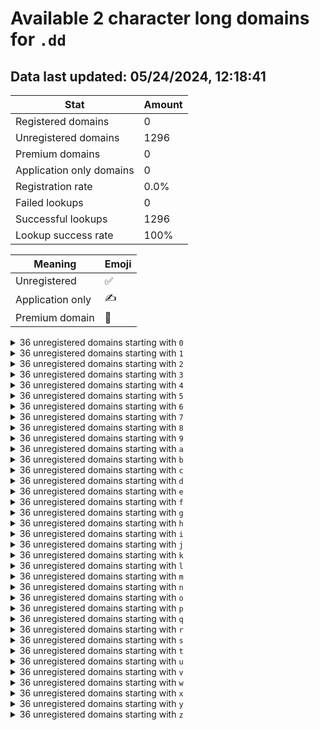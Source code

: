 # Available 2 character long domains for `.dd`

## Data last updated: 05/24/2024, 12:18:41

|Stat|Amount|
|--|--|
|Registered domains|0|
|Unregistered domains|1296|
|Premium domains|0|
|Application only domains|0|
|Registration rate|0.0%|
|Failed lookups|0|
|Successful lookups|1296|
|Lookup success rate|100%|


|Meaning|Emoji|
|--|--|
|Unregistered|:white_check_mark:|
|Application only|:writing_hand:|
|Premium domain|:gem:|

<details>
<summary>36 unregistered domains starting with <bold><code>0</code></bold></summary>

|Type|Domain|
|--|--|
|:white_check_mark:|`00.dd`|
|:white_check_mark:|`01.dd`|
|:white_check_mark:|`02.dd`|
|:white_check_mark:|`03.dd`|
|:white_check_mark:|`04.dd`|
|:white_check_mark:|`05.dd`|
|:white_check_mark:|`06.dd`|
|:white_check_mark:|`07.dd`|
|:white_check_mark:|`08.dd`|
|:white_check_mark:|`09.dd`|
|:white_check_mark:|`0a.dd`|
|:white_check_mark:|`0b.dd`|
|:white_check_mark:|`0c.dd`|
|:white_check_mark:|`0d.dd`|
|:white_check_mark:|`0e.dd`|
|:white_check_mark:|`0f.dd`|
|:white_check_mark:|`0g.dd`|
|:white_check_mark:|`0h.dd`|
|:white_check_mark:|`0i.dd`|
|:white_check_mark:|`0j.dd`|
|:white_check_mark:|`0k.dd`|
|:white_check_mark:|`0l.dd`|
|:white_check_mark:|`0m.dd`|
|:white_check_mark:|`0n.dd`|
|:white_check_mark:|`0o.dd`|
|:white_check_mark:|`0p.dd`|
|:white_check_mark:|`0q.dd`|
|:white_check_mark:|`0r.dd`|
|:white_check_mark:|`0s.dd`|
|:white_check_mark:|`0t.dd`|
|:white_check_mark:|`0u.dd`|
|:white_check_mark:|`0v.dd`|
|:white_check_mark:|`0w.dd`|
|:white_check_mark:|`0x.dd`|
|:white_check_mark:|`0y.dd`|
|:white_check_mark:|`0z.dd`|
</details>
<details>
<summary>36 unregistered domains starting with <bold><code>1</code></bold></summary>

|Type|Domain|
|--|--|
|:white_check_mark:|`10.dd`|
|:white_check_mark:|`11.dd`|
|:white_check_mark:|`12.dd`|
|:white_check_mark:|`13.dd`|
|:white_check_mark:|`14.dd`|
|:white_check_mark:|`15.dd`|
|:white_check_mark:|`16.dd`|
|:white_check_mark:|`17.dd`|
|:white_check_mark:|`18.dd`|
|:white_check_mark:|`19.dd`|
|:white_check_mark:|`1a.dd`|
|:white_check_mark:|`1b.dd`|
|:white_check_mark:|`1c.dd`|
|:white_check_mark:|`1d.dd`|
|:white_check_mark:|`1e.dd`|
|:white_check_mark:|`1f.dd`|
|:white_check_mark:|`1g.dd`|
|:white_check_mark:|`1h.dd`|
|:white_check_mark:|`1i.dd`|
|:white_check_mark:|`1j.dd`|
|:white_check_mark:|`1k.dd`|
|:white_check_mark:|`1l.dd`|
|:white_check_mark:|`1m.dd`|
|:white_check_mark:|`1n.dd`|
|:white_check_mark:|`1o.dd`|
|:white_check_mark:|`1p.dd`|
|:white_check_mark:|`1q.dd`|
|:white_check_mark:|`1r.dd`|
|:white_check_mark:|`1s.dd`|
|:white_check_mark:|`1t.dd`|
|:white_check_mark:|`1u.dd`|
|:white_check_mark:|`1v.dd`|
|:white_check_mark:|`1w.dd`|
|:white_check_mark:|`1x.dd`|
|:white_check_mark:|`1y.dd`|
|:white_check_mark:|`1z.dd`|
</details>
<details>
<summary>36 unregistered domains starting with <bold><code>2</code></bold></summary>

|Type|Domain|
|--|--|
|:white_check_mark:|`20.dd`|
|:white_check_mark:|`21.dd`|
|:white_check_mark:|`22.dd`|
|:white_check_mark:|`23.dd`|
|:white_check_mark:|`24.dd`|
|:white_check_mark:|`25.dd`|
|:white_check_mark:|`26.dd`|
|:white_check_mark:|`27.dd`|
|:white_check_mark:|`28.dd`|
|:white_check_mark:|`29.dd`|
|:white_check_mark:|`2a.dd`|
|:white_check_mark:|`2b.dd`|
|:white_check_mark:|`2c.dd`|
|:white_check_mark:|`2d.dd`|
|:white_check_mark:|`2e.dd`|
|:white_check_mark:|`2f.dd`|
|:white_check_mark:|`2g.dd`|
|:white_check_mark:|`2h.dd`|
|:white_check_mark:|`2i.dd`|
|:white_check_mark:|`2j.dd`|
|:white_check_mark:|`2k.dd`|
|:white_check_mark:|`2l.dd`|
|:white_check_mark:|`2m.dd`|
|:white_check_mark:|`2n.dd`|
|:white_check_mark:|`2o.dd`|
|:white_check_mark:|`2p.dd`|
|:white_check_mark:|`2q.dd`|
|:white_check_mark:|`2r.dd`|
|:white_check_mark:|`2s.dd`|
|:white_check_mark:|`2t.dd`|
|:white_check_mark:|`2u.dd`|
|:white_check_mark:|`2v.dd`|
|:white_check_mark:|`2w.dd`|
|:white_check_mark:|`2x.dd`|
|:white_check_mark:|`2y.dd`|
|:white_check_mark:|`2z.dd`|
</details>
<details>
<summary>36 unregistered domains starting with <bold><code>3</code></bold></summary>

|Type|Domain|
|--|--|
|:white_check_mark:|`30.dd`|
|:white_check_mark:|`31.dd`|
|:white_check_mark:|`32.dd`|
|:white_check_mark:|`33.dd`|
|:white_check_mark:|`34.dd`|
|:white_check_mark:|`35.dd`|
|:white_check_mark:|`36.dd`|
|:white_check_mark:|`37.dd`|
|:white_check_mark:|`38.dd`|
|:white_check_mark:|`39.dd`|
|:white_check_mark:|`3a.dd`|
|:white_check_mark:|`3b.dd`|
|:white_check_mark:|`3c.dd`|
|:white_check_mark:|`3d.dd`|
|:white_check_mark:|`3e.dd`|
|:white_check_mark:|`3f.dd`|
|:white_check_mark:|`3g.dd`|
|:white_check_mark:|`3h.dd`|
|:white_check_mark:|`3i.dd`|
|:white_check_mark:|`3j.dd`|
|:white_check_mark:|`3k.dd`|
|:white_check_mark:|`3l.dd`|
|:white_check_mark:|`3m.dd`|
|:white_check_mark:|`3n.dd`|
|:white_check_mark:|`3o.dd`|
|:white_check_mark:|`3p.dd`|
|:white_check_mark:|`3q.dd`|
|:white_check_mark:|`3r.dd`|
|:white_check_mark:|`3s.dd`|
|:white_check_mark:|`3t.dd`|
|:white_check_mark:|`3u.dd`|
|:white_check_mark:|`3v.dd`|
|:white_check_mark:|`3w.dd`|
|:white_check_mark:|`3x.dd`|
|:white_check_mark:|`3y.dd`|
|:white_check_mark:|`3z.dd`|
</details>
<details>
<summary>36 unregistered domains starting with <bold><code>4</code></bold></summary>

|Type|Domain|
|--|--|
|:white_check_mark:|`40.dd`|
|:white_check_mark:|`41.dd`|
|:white_check_mark:|`42.dd`|
|:white_check_mark:|`43.dd`|
|:white_check_mark:|`44.dd`|
|:white_check_mark:|`45.dd`|
|:white_check_mark:|`46.dd`|
|:white_check_mark:|`47.dd`|
|:white_check_mark:|`48.dd`|
|:white_check_mark:|`49.dd`|
|:white_check_mark:|`4a.dd`|
|:white_check_mark:|`4b.dd`|
|:white_check_mark:|`4c.dd`|
|:white_check_mark:|`4d.dd`|
|:white_check_mark:|`4e.dd`|
|:white_check_mark:|`4f.dd`|
|:white_check_mark:|`4g.dd`|
|:white_check_mark:|`4h.dd`|
|:white_check_mark:|`4i.dd`|
|:white_check_mark:|`4j.dd`|
|:white_check_mark:|`4k.dd`|
|:white_check_mark:|`4l.dd`|
|:white_check_mark:|`4m.dd`|
|:white_check_mark:|`4n.dd`|
|:white_check_mark:|`4o.dd`|
|:white_check_mark:|`4p.dd`|
|:white_check_mark:|`4q.dd`|
|:white_check_mark:|`4r.dd`|
|:white_check_mark:|`4s.dd`|
|:white_check_mark:|`4t.dd`|
|:white_check_mark:|`4u.dd`|
|:white_check_mark:|`4v.dd`|
|:white_check_mark:|`4w.dd`|
|:white_check_mark:|`4x.dd`|
|:white_check_mark:|`4y.dd`|
|:white_check_mark:|`4z.dd`|
</details>
<details>
<summary>36 unregistered domains starting with <bold><code>5</code></bold></summary>

|Type|Domain|
|--|--|
|:white_check_mark:|`50.dd`|
|:white_check_mark:|`51.dd`|
|:white_check_mark:|`52.dd`|
|:white_check_mark:|`53.dd`|
|:white_check_mark:|`54.dd`|
|:white_check_mark:|`55.dd`|
|:white_check_mark:|`56.dd`|
|:white_check_mark:|`57.dd`|
|:white_check_mark:|`58.dd`|
|:white_check_mark:|`59.dd`|
|:white_check_mark:|`5a.dd`|
|:white_check_mark:|`5b.dd`|
|:white_check_mark:|`5c.dd`|
|:white_check_mark:|`5d.dd`|
|:white_check_mark:|`5e.dd`|
|:white_check_mark:|`5f.dd`|
|:white_check_mark:|`5g.dd`|
|:white_check_mark:|`5h.dd`|
|:white_check_mark:|`5i.dd`|
|:white_check_mark:|`5j.dd`|
|:white_check_mark:|`5k.dd`|
|:white_check_mark:|`5l.dd`|
|:white_check_mark:|`5m.dd`|
|:white_check_mark:|`5n.dd`|
|:white_check_mark:|`5o.dd`|
|:white_check_mark:|`5p.dd`|
|:white_check_mark:|`5q.dd`|
|:white_check_mark:|`5r.dd`|
|:white_check_mark:|`5s.dd`|
|:white_check_mark:|`5t.dd`|
|:white_check_mark:|`5u.dd`|
|:white_check_mark:|`5v.dd`|
|:white_check_mark:|`5w.dd`|
|:white_check_mark:|`5x.dd`|
|:white_check_mark:|`5y.dd`|
|:white_check_mark:|`5z.dd`|
</details>
<details>
<summary>36 unregistered domains starting with <bold><code>6</code></bold></summary>

|Type|Domain|
|--|--|
|:white_check_mark:|`60.dd`|
|:white_check_mark:|`61.dd`|
|:white_check_mark:|`62.dd`|
|:white_check_mark:|`63.dd`|
|:white_check_mark:|`64.dd`|
|:white_check_mark:|`65.dd`|
|:white_check_mark:|`66.dd`|
|:white_check_mark:|`67.dd`|
|:white_check_mark:|`68.dd`|
|:white_check_mark:|`69.dd`|
|:white_check_mark:|`6a.dd`|
|:white_check_mark:|`6b.dd`|
|:white_check_mark:|`6c.dd`|
|:white_check_mark:|`6d.dd`|
|:white_check_mark:|`6e.dd`|
|:white_check_mark:|`6f.dd`|
|:white_check_mark:|`6g.dd`|
|:white_check_mark:|`6h.dd`|
|:white_check_mark:|`6i.dd`|
|:white_check_mark:|`6j.dd`|
|:white_check_mark:|`6k.dd`|
|:white_check_mark:|`6l.dd`|
|:white_check_mark:|`6m.dd`|
|:white_check_mark:|`6n.dd`|
|:white_check_mark:|`6o.dd`|
|:white_check_mark:|`6p.dd`|
|:white_check_mark:|`6q.dd`|
|:white_check_mark:|`6r.dd`|
|:white_check_mark:|`6s.dd`|
|:white_check_mark:|`6t.dd`|
|:white_check_mark:|`6u.dd`|
|:white_check_mark:|`6v.dd`|
|:white_check_mark:|`6w.dd`|
|:white_check_mark:|`6x.dd`|
|:white_check_mark:|`6y.dd`|
|:white_check_mark:|`6z.dd`|
</details>
<details>
<summary>36 unregistered domains starting with <bold><code>7</code></bold></summary>

|Type|Domain|
|--|--|
|:white_check_mark:|`70.dd`|
|:white_check_mark:|`71.dd`|
|:white_check_mark:|`72.dd`|
|:white_check_mark:|`73.dd`|
|:white_check_mark:|`74.dd`|
|:white_check_mark:|`75.dd`|
|:white_check_mark:|`76.dd`|
|:white_check_mark:|`77.dd`|
|:white_check_mark:|`78.dd`|
|:white_check_mark:|`79.dd`|
|:white_check_mark:|`7a.dd`|
|:white_check_mark:|`7b.dd`|
|:white_check_mark:|`7c.dd`|
|:white_check_mark:|`7d.dd`|
|:white_check_mark:|`7e.dd`|
|:white_check_mark:|`7f.dd`|
|:white_check_mark:|`7g.dd`|
|:white_check_mark:|`7h.dd`|
|:white_check_mark:|`7i.dd`|
|:white_check_mark:|`7j.dd`|
|:white_check_mark:|`7k.dd`|
|:white_check_mark:|`7l.dd`|
|:white_check_mark:|`7m.dd`|
|:white_check_mark:|`7n.dd`|
|:white_check_mark:|`7o.dd`|
|:white_check_mark:|`7p.dd`|
|:white_check_mark:|`7q.dd`|
|:white_check_mark:|`7r.dd`|
|:white_check_mark:|`7s.dd`|
|:white_check_mark:|`7t.dd`|
|:white_check_mark:|`7u.dd`|
|:white_check_mark:|`7v.dd`|
|:white_check_mark:|`7w.dd`|
|:white_check_mark:|`7x.dd`|
|:white_check_mark:|`7y.dd`|
|:white_check_mark:|`7z.dd`|
</details>
<details>
<summary>36 unregistered domains starting with <bold><code>8</code></bold></summary>

|Type|Domain|
|--|--|
|:white_check_mark:|`80.dd`|
|:white_check_mark:|`81.dd`|
|:white_check_mark:|`82.dd`|
|:white_check_mark:|`83.dd`|
|:white_check_mark:|`84.dd`|
|:white_check_mark:|`85.dd`|
|:white_check_mark:|`86.dd`|
|:white_check_mark:|`87.dd`|
|:white_check_mark:|`88.dd`|
|:white_check_mark:|`89.dd`|
|:white_check_mark:|`8a.dd`|
|:white_check_mark:|`8b.dd`|
|:white_check_mark:|`8c.dd`|
|:white_check_mark:|`8d.dd`|
|:white_check_mark:|`8e.dd`|
|:white_check_mark:|`8f.dd`|
|:white_check_mark:|`8g.dd`|
|:white_check_mark:|`8h.dd`|
|:white_check_mark:|`8i.dd`|
|:white_check_mark:|`8j.dd`|
|:white_check_mark:|`8k.dd`|
|:white_check_mark:|`8l.dd`|
|:white_check_mark:|`8m.dd`|
|:white_check_mark:|`8n.dd`|
|:white_check_mark:|`8o.dd`|
|:white_check_mark:|`8p.dd`|
|:white_check_mark:|`8q.dd`|
|:white_check_mark:|`8r.dd`|
|:white_check_mark:|`8s.dd`|
|:white_check_mark:|`8t.dd`|
|:white_check_mark:|`8u.dd`|
|:white_check_mark:|`8v.dd`|
|:white_check_mark:|`8w.dd`|
|:white_check_mark:|`8x.dd`|
|:white_check_mark:|`8y.dd`|
|:white_check_mark:|`8z.dd`|
</details>
<details>
<summary>36 unregistered domains starting with <bold><code>9</code></bold></summary>

|Type|Domain|
|--|--|
|:white_check_mark:|`90.dd`|
|:white_check_mark:|`91.dd`|
|:white_check_mark:|`92.dd`|
|:white_check_mark:|`93.dd`|
|:white_check_mark:|`94.dd`|
|:white_check_mark:|`95.dd`|
|:white_check_mark:|`96.dd`|
|:white_check_mark:|`97.dd`|
|:white_check_mark:|`98.dd`|
|:white_check_mark:|`99.dd`|
|:white_check_mark:|`9a.dd`|
|:white_check_mark:|`9b.dd`|
|:white_check_mark:|`9c.dd`|
|:white_check_mark:|`9d.dd`|
|:white_check_mark:|`9e.dd`|
|:white_check_mark:|`9f.dd`|
|:white_check_mark:|`9g.dd`|
|:white_check_mark:|`9h.dd`|
|:white_check_mark:|`9i.dd`|
|:white_check_mark:|`9j.dd`|
|:white_check_mark:|`9k.dd`|
|:white_check_mark:|`9l.dd`|
|:white_check_mark:|`9m.dd`|
|:white_check_mark:|`9n.dd`|
|:white_check_mark:|`9o.dd`|
|:white_check_mark:|`9p.dd`|
|:white_check_mark:|`9q.dd`|
|:white_check_mark:|`9r.dd`|
|:white_check_mark:|`9s.dd`|
|:white_check_mark:|`9t.dd`|
|:white_check_mark:|`9u.dd`|
|:white_check_mark:|`9v.dd`|
|:white_check_mark:|`9w.dd`|
|:white_check_mark:|`9x.dd`|
|:white_check_mark:|`9y.dd`|
|:white_check_mark:|`9z.dd`|
</details>
<details>
<summary>36 unregistered domains starting with <bold><code>a</code></bold></summary>

|Type|Domain|
|--|--|
|:white_check_mark:|`a0.dd`|
|:white_check_mark:|`a1.dd`|
|:white_check_mark:|`a2.dd`|
|:white_check_mark:|`a3.dd`|
|:white_check_mark:|`a4.dd`|
|:white_check_mark:|`a5.dd`|
|:white_check_mark:|`a6.dd`|
|:white_check_mark:|`a7.dd`|
|:white_check_mark:|`a8.dd`|
|:white_check_mark:|`a9.dd`|
|:white_check_mark:|`aa.dd`|
|:white_check_mark:|`ab.dd`|
|:white_check_mark:|`ac.dd`|
|:white_check_mark:|`ad.dd`|
|:white_check_mark:|`ae.dd`|
|:white_check_mark:|`af.dd`|
|:white_check_mark:|`ag.dd`|
|:white_check_mark:|`ah.dd`|
|:white_check_mark:|`ai.dd`|
|:white_check_mark:|`aj.dd`|
|:white_check_mark:|`ak.dd`|
|:white_check_mark:|`al.dd`|
|:white_check_mark:|`am.dd`|
|:white_check_mark:|`an.dd`|
|:white_check_mark:|`ao.dd`|
|:white_check_mark:|`ap.dd`|
|:white_check_mark:|`aq.dd`|
|:white_check_mark:|`ar.dd`|
|:white_check_mark:|`as.dd`|
|:white_check_mark:|`at.dd`|
|:white_check_mark:|`au.dd`|
|:white_check_mark:|`av.dd`|
|:white_check_mark:|`aw.dd`|
|:white_check_mark:|`ax.dd`|
|:white_check_mark:|`ay.dd`|
|:white_check_mark:|`az.dd`|
</details>
<details>
<summary>36 unregistered domains starting with <bold><code>b</code></bold></summary>

|Type|Domain|
|--|--|
|:white_check_mark:|`b0.dd`|
|:white_check_mark:|`b1.dd`|
|:white_check_mark:|`b2.dd`|
|:white_check_mark:|`b3.dd`|
|:white_check_mark:|`b4.dd`|
|:white_check_mark:|`b5.dd`|
|:white_check_mark:|`b6.dd`|
|:white_check_mark:|`b7.dd`|
|:white_check_mark:|`b8.dd`|
|:white_check_mark:|`b9.dd`|
|:white_check_mark:|`ba.dd`|
|:white_check_mark:|`bb.dd`|
|:white_check_mark:|`bc.dd`|
|:white_check_mark:|`bd.dd`|
|:white_check_mark:|`be.dd`|
|:white_check_mark:|`bf.dd`|
|:white_check_mark:|`bg.dd`|
|:white_check_mark:|`bh.dd`|
|:white_check_mark:|`bi.dd`|
|:white_check_mark:|`bj.dd`|
|:white_check_mark:|`bk.dd`|
|:white_check_mark:|`bl.dd`|
|:white_check_mark:|`bm.dd`|
|:white_check_mark:|`bn.dd`|
|:white_check_mark:|`bo.dd`|
|:white_check_mark:|`bp.dd`|
|:white_check_mark:|`bq.dd`|
|:white_check_mark:|`br.dd`|
|:white_check_mark:|`bs.dd`|
|:white_check_mark:|`bt.dd`|
|:white_check_mark:|`bu.dd`|
|:white_check_mark:|`bv.dd`|
|:white_check_mark:|`bw.dd`|
|:white_check_mark:|`bx.dd`|
|:white_check_mark:|`by.dd`|
|:white_check_mark:|`bz.dd`|
</details>
<details>
<summary>36 unregistered domains starting with <bold><code>c</code></bold></summary>

|Type|Domain|
|--|--|
|:white_check_mark:|`c0.dd`|
|:white_check_mark:|`c1.dd`|
|:white_check_mark:|`c2.dd`|
|:white_check_mark:|`c3.dd`|
|:white_check_mark:|`c4.dd`|
|:white_check_mark:|`c5.dd`|
|:white_check_mark:|`c6.dd`|
|:white_check_mark:|`c7.dd`|
|:white_check_mark:|`c8.dd`|
|:white_check_mark:|`c9.dd`|
|:white_check_mark:|`ca.dd`|
|:white_check_mark:|`cb.dd`|
|:white_check_mark:|`cc.dd`|
|:white_check_mark:|`cd.dd`|
|:white_check_mark:|`ce.dd`|
|:white_check_mark:|`cf.dd`|
|:white_check_mark:|`cg.dd`|
|:white_check_mark:|`ch.dd`|
|:white_check_mark:|`ci.dd`|
|:white_check_mark:|`cj.dd`|
|:white_check_mark:|`ck.dd`|
|:white_check_mark:|`cl.dd`|
|:white_check_mark:|`cm.dd`|
|:white_check_mark:|`cn.dd`|
|:white_check_mark:|`co.dd`|
|:white_check_mark:|`cp.dd`|
|:white_check_mark:|`cq.dd`|
|:white_check_mark:|`cr.dd`|
|:white_check_mark:|`cs.dd`|
|:white_check_mark:|`ct.dd`|
|:white_check_mark:|`cu.dd`|
|:white_check_mark:|`cv.dd`|
|:white_check_mark:|`cw.dd`|
|:white_check_mark:|`cx.dd`|
|:white_check_mark:|`cy.dd`|
|:white_check_mark:|`cz.dd`|
</details>
<details>
<summary>36 unregistered domains starting with <bold><code>d</code></bold></summary>

|Type|Domain|
|--|--|
|:white_check_mark:|`d0.dd`|
|:white_check_mark:|`d1.dd`|
|:white_check_mark:|`d2.dd`|
|:white_check_mark:|`d3.dd`|
|:white_check_mark:|`d4.dd`|
|:white_check_mark:|`d5.dd`|
|:white_check_mark:|`d6.dd`|
|:white_check_mark:|`d7.dd`|
|:white_check_mark:|`d8.dd`|
|:white_check_mark:|`d9.dd`|
|:white_check_mark:|`da.dd`|
|:white_check_mark:|`db.dd`|
|:white_check_mark:|`dc.dd`|
|:white_check_mark:|`dd.dd`|
|:white_check_mark:|`de.dd`|
|:white_check_mark:|`df.dd`|
|:white_check_mark:|`dg.dd`|
|:white_check_mark:|`dh.dd`|
|:white_check_mark:|`di.dd`|
|:white_check_mark:|`dj.dd`|
|:white_check_mark:|`dk.dd`|
|:white_check_mark:|`dl.dd`|
|:white_check_mark:|`dm.dd`|
|:white_check_mark:|`dn.dd`|
|:white_check_mark:|`do.dd`|
|:white_check_mark:|`dp.dd`|
|:white_check_mark:|`dq.dd`|
|:white_check_mark:|`dr.dd`|
|:white_check_mark:|`ds.dd`|
|:white_check_mark:|`dt.dd`|
|:white_check_mark:|`du.dd`|
|:white_check_mark:|`dv.dd`|
|:white_check_mark:|`dw.dd`|
|:white_check_mark:|`dx.dd`|
|:white_check_mark:|`dy.dd`|
|:white_check_mark:|`dz.dd`|
</details>
<details>
<summary>36 unregistered domains starting with <bold><code>e</code></bold></summary>

|Type|Domain|
|--|--|
|:white_check_mark:|`e0.dd`|
|:white_check_mark:|`e1.dd`|
|:white_check_mark:|`e2.dd`|
|:white_check_mark:|`e3.dd`|
|:white_check_mark:|`e4.dd`|
|:white_check_mark:|`e5.dd`|
|:white_check_mark:|`e6.dd`|
|:white_check_mark:|`e7.dd`|
|:white_check_mark:|`e8.dd`|
|:white_check_mark:|`e9.dd`|
|:white_check_mark:|`ea.dd`|
|:white_check_mark:|`eb.dd`|
|:white_check_mark:|`ec.dd`|
|:white_check_mark:|`ed.dd`|
|:white_check_mark:|`ee.dd`|
|:white_check_mark:|`ef.dd`|
|:white_check_mark:|`eg.dd`|
|:white_check_mark:|`eh.dd`|
|:white_check_mark:|`ei.dd`|
|:white_check_mark:|`ej.dd`|
|:white_check_mark:|`ek.dd`|
|:white_check_mark:|`el.dd`|
|:white_check_mark:|`em.dd`|
|:white_check_mark:|`en.dd`|
|:white_check_mark:|`eo.dd`|
|:white_check_mark:|`ep.dd`|
|:white_check_mark:|`eq.dd`|
|:white_check_mark:|`er.dd`|
|:white_check_mark:|`es.dd`|
|:white_check_mark:|`et.dd`|
|:white_check_mark:|`eu.dd`|
|:white_check_mark:|`ev.dd`|
|:white_check_mark:|`ew.dd`|
|:white_check_mark:|`ex.dd`|
|:white_check_mark:|`ey.dd`|
|:white_check_mark:|`ez.dd`|
</details>
<details>
<summary>36 unregistered domains starting with <bold><code>f</code></bold></summary>

|Type|Domain|
|--|--|
|:white_check_mark:|`f0.dd`|
|:white_check_mark:|`f1.dd`|
|:white_check_mark:|`f2.dd`|
|:white_check_mark:|`f3.dd`|
|:white_check_mark:|`f4.dd`|
|:white_check_mark:|`f5.dd`|
|:white_check_mark:|`f6.dd`|
|:white_check_mark:|`f7.dd`|
|:white_check_mark:|`f8.dd`|
|:white_check_mark:|`f9.dd`|
|:white_check_mark:|`fa.dd`|
|:white_check_mark:|`fb.dd`|
|:white_check_mark:|`fc.dd`|
|:white_check_mark:|`fd.dd`|
|:white_check_mark:|`fe.dd`|
|:white_check_mark:|`ff.dd`|
|:white_check_mark:|`fg.dd`|
|:white_check_mark:|`fh.dd`|
|:white_check_mark:|`fi.dd`|
|:white_check_mark:|`fj.dd`|
|:white_check_mark:|`fk.dd`|
|:white_check_mark:|`fl.dd`|
|:white_check_mark:|`fm.dd`|
|:white_check_mark:|`fn.dd`|
|:white_check_mark:|`fo.dd`|
|:white_check_mark:|`fp.dd`|
|:white_check_mark:|`fq.dd`|
|:white_check_mark:|`fr.dd`|
|:white_check_mark:|`fs.dd`|
|:white_check_mark:|`ft.dd`|
|:white_check_mark:|`fu.dd`|
|:white_check_mark:|`fv.dd`|
|:white_check_mark:|`fw.dd`|
|:white_check_mark:|`fx.dd`|
|:white_check_mark:|`fy.dd`|
|:white_check_mark:|`fz.dd`|
</details>
<details>
<summary>36 unregistered domains starting with <bold><code>g</code></bold></summary>

|Type|Domain|
|--|--|
|:white_check_mark:|`g0.dd`|
|:white_check_mark:|`g1.dd`|
|:white_check_mark:|`g2.dd`|
|:white_check_mark:|`g3.dd`|
|:white_check_mark:|`g4.dd`|
|:white_check_mark:|`g5.dd`|
|:white_check_mark:|`g6.dd`|
|:white_check_mark:|`g7.dd`|
|:white_check_mark:|`g8.dd`|
|:white_check_mark:|`g9.dd`|
|:white_check_mark:|`ga.dd`|
|:white_check_mark:|`gb.dd`|
|:white_check_mark:|`gc.dd`|
|:white_check_mark:|`gd.dd`|
|:white_check_mark:|`ge.dd`|
|:white_check_mark:|`gf.dd`|
|:white_check_mark:|`gg.dd`|
|:white_check_mark:|`gh.dd`|
|:white_check_mark:|`gi.dd`|
|:white_check_mark:|`gj.dd`|
|:white_check_mark:|`gk.dd`|
|:white_check_mark:|`gl.dd`|
|:white_check_mark:|`gm.dd`|
|:white_check_mark:|`gn.dd`|
|:white_check_mark:|`go.dd`|
|:white_check_mark:|`gp.dd`|
|:white_check_mark:|`gq.dd`|
|:white_check_mark:|`gr.dd`|
|:white_check_mark:|`gs.dd`|
|:white_check_mark:|`gt.dd`|
|:white_check_mark:|`gu.dd`|
|:white_check_mark:|`gv.dd`|
|:white_check_mark:|`gw.dd`|
|:white_check_mark:|`gx.dd`|
|:white_check_mark:|`gy.dd`|
|:white_check_mark:|`gz.dd`|
</details>
<details>
<summary>36 unregistered domains starting with <bold><code>h</code></bold></summary>

|Type|Domain|
|--|--|
|:white_check_mark:|`h0.dd`|
|:white_check_mark:|`h1.dd`|
|:white_check_mark:|`h2.dd`|
|:white_check_mark:|`h3.dd`|
|:white_check_mark:|`h4.dd`|
|:white_check_mark:|`h5.dd`|
|:white_check_mark:|`h6.dd`|
|:white_check_mark:|`h7.dd`|
|:white_check_mark:|`h8.dd`|
|:white_check_mark:|`h9.dd`|
|:white_check_mark:|`ha.dd`|
|:white_check_mark:|`hb.dd`|
|:white_check_mark:|`hc.dd`|
|:white_check_mark:|`hd.dd`|
|:white_check_mark:|`he.dd`|
|:white_check_mark:|`hf.dd`|
|:white_check_mark:|`hg.dd`|
|:white_check_mark:|`hh.dd`|
|:white_check_mark:|`hi.dd`|
|:white_check_mark:|`hj.dd`|
|:white_check_mark:|`hk.dd`|
|:white_check_mark:|`hl.dd`|
|:white_check_mark:|`hm.dd`|
|:white_check_mark:|`hn.dd`|
|:white_check_mark:|`ho.dd`|
|:white_check_mark:|`hp.dd`|
|:white_check_mark:|`hq.dd`|
|:white_check_mark:|`hr.dd`|
|:white_check_mark:|`hs.dd`|
|:white_check_mark:|`ht.dd`|
|:white_check_mark:|`hu.dd`|
|:white_check_mark:|`hv.dd`|
|:white_check_mark:|`hw.dd`|
|:white_check_mark:|`hx.dd`|
|:white_check_mark:|`hy.dd`|
|:white_check_mark:|`hz.dd`|
</details>
<details>
<summary>36 unregistered domains starting with <bold><code>i</code></bold></summary>

|Type|Domain|
|--|--|
|:white_check_mark:|`i0.dd`|
|:white_check_mark:|`i1.dd`|
|:white_check_mark:|`i2.dd`|
|:white_check_mark:|`i3.dd`|
|:white_check_mark:|`i4.dd`|
|:white_check_mark:|`i5.dd`|
|:white_check_mark:|`i6.dd`|
|:white_check_mark:|`i7.dd`|
|:white_check_mark:|`i8.dd`|
|:white_check_mark:|`i9.dd`|
|:white_check_mark:|`ia.dd`|
|:white_check_mark:|`ib.dd`|
|:white_check_mark:|`ic.dd`|
|:white_check_mark:|`id.dd`|
|:white_check_mark:|`ie.dd`|
|:white_check_mark:|`if.dd`|
|:white_check_mark:|`ig.dd`|
|:white_check_mark:|`ih.dd`|
|:white_check_mark:|`ii.dd`|
|:white_check_mark:|`ij.dd`|
|:white_check_mark:|`ik.dd`|
|:white_check_mark:|`il.dd`|
|:white_check_mark:|`im.dd`|
|:white_check_mark:|`in.dd`|
|:white_check_mark:|`io.dd`|
|:white_check_mark:|`ip.dd`|
|:white_check_mark:|`iq.dd`|
|:white_check_mark:|`ir.dd`|
|:white_check_mark:|`is.dd`|
|:white_check_mark:|`it.dd`|
|:white_check_mark:|`iu.dd`|
|:white_check_mark:|`iv.dd`|
|:white_check_mark:|`iw.dd`|
|:white_check_mark:|`ix.dd`|
|:white_check_mark:|`iy.dd`|
|:white_check_mark:|`iz.dd`|
</details>
<details>
<summary>36 unregistered domains starting with <bold><code>j</code></bold></summary>

|Type|Domain|
|--|--|
|:white_check_mark:|`j0.dd`|
|:white_check_mark:|`j1.dd`|
|:white_check_mark:|`j2.dd`|
|:white_check_mark:|`j3.dd`|
|:white_check_mark:|`j4.dd`|
|:white_check_mark:|`j5.dd`|
|:white_check_mark:|`j6.dd`|
|:white_check_mark:|`j7.dd`|
|:white_check_mark:|`j8.dd`|
|:white_check_mark:|`j9.dd`|
|:white_check_mark:|`ja.dd`|
|:white_check_mark:|`jb.dd`|
|:white_check_mark:|`jc.dd`|
|:white_check_mark:|`jd.dd`|
|:white_check_mark:|`je.dd`|
|:white_check_mark:|`jf.dd`|
|:white_check_mark:|`jg.dd`|
|:white_check_mark:|`jh.dd`|
|:white_check_mark:|`ji.dd`|
|:white_check_mark:|`jj.dd`|
|:white_check_mark:|`jk.dd`|
|:white_check_mark:|`jl.dd`|
|:white_check_mark:|`jm.dd`|
|:white_check_mark:|`jn.dd`|
|:white_check_mark:|`jo.dd`|
|:white_check_mark:|`jp.dd`|
|:white_check_mark:|`jq.dd`|
|:white_check_mark:|`jr.dd`|
|:white_check_mark:|`js.dd`|
|:white_check_mark:|`jt.dd`|
|:white_check_mark:|`ju.dd`|
|:white_check_mark:|`jv.dd`|
|:white_check_mark:|`jw.dd`|
|:white_check_mark:|`jx.dd`|
|:white_check_mark:|`jy.dd`|
|:white_check_mark:|`jz.dd`|
</details>
<details>
<summary>36 unregistered domains starting with <bold><code>k</code></bold></summary>

|Type|Domain|
|--|--|
|:white_check_mark:|`k0.dd`|
|:white_check_mark:|`k1.dd`|
|:white_check_mark:|`k2.dd`|
|:white_check_mark:|`k3.dd`|
|:white_check_mark:|`k4.dd`|
|:white_check_mark:|`k5.dd`|
|:white_check_mark:|`k6.dd`|
|:white_check_mark:|`k7.dd`|
|:white_check_mark:|`k8.dd`|
|:white_check_mark:|`k9.dd`|
|:white_check_mark:|`ka.dd`|
|:white_check_mark:|`kb.dd`|
|:white_check_mark:|`kc.dd`|
|:white_check_mark:|`kd.dd`|
|:white_check_mark:|`ke.dd`|
|:white_check_mark:|`kf.dd`|
|:white_check_mark:|`kg.dd`|
|:white_check_mark:|`kh.dd`|
|:white_check_mark:|`ki.dd`|
|:white_check_mark:|`kj.dd`|
|:white_check_mark:|`kk.dd`|
|:white_check_mark:|`kl.dd`|
|:white_check_mark:|`km.dd`|
|:white_check_mark:|`kn.dd`|
|:white_check_mark:|`ko.dd`|
|:white_check_mark:|`kp.dd`|
|:white_check_mark:|`kq.dd`|
|:white_check_mark:|`kr.dd`|
|:white_check_mark:|`ks.dd`|
|:white_check_mark:|`kt.dd`|
|:white_check_mark:|`ku.dd`|
|:white_check_mark:|`kv.dd`|
|:white_check_mark:|`kw.dd`|
|:white_check_mark:|`kx.dd`|
|:white_check_mark:|`ky.dd`|
|:white_check_mark:|`kz.dd`|
</details>
<details>
<summary>36 unregistered domains starting with <bold><code>l</code></bold></summary>

|Type|Domain|
|--|--|
|:white_check_mark:|`l0.dd`|
|:white_check_mark:|`l1.dd`|
|:white_check_mark:|`l2.dd`|
|:white_check_mark:|`l3.dd`|
|:white_check_mark:|`l4.dd`|
|:white_check_mark:|`l5.dd`|
|:white_check_mark:|`l6.dd`|
|:white_check_mark:|`l7.dd`|
|:white_check_mark:|`l8.dd`|
|:white_check_mark:|`l9.dd`|
|:white_check_mark:|`la.dd`|
|:white_check_mark:|`lb.dd`|
|:white_check_mark:|`lc.dd`|
|:white_check_mark:|`ld.dd`|
|:white_check_mark:|`le.dd`|
|:white_check_mark:|`lf.dd`|
|:white_check_mark:|`lg.dd`|
|:white_check_mark:|`lh.dd`|
|:white_check_mark:|`li.dd`|
|:white_check_mark:|`lj.dd`|
|:white_check_mark:|`lk.dd`|
|:white_check_mark:|`ll.dd`|
|:white_check_mark:|`lm.dd`|
|:white_check_mark:|`ln.dd`|
|:white_check_mark:|`lo.dd`|
|:white_check_mark:|`lp.dd`|
|:white_check_mark:|`lq.dd`|
|:white_check_mark:|`lr.dd`|
|:white_check_mark:|`ls.dd`|
|:white_check_mark:|`lt.dd`|
|:white_check_mark:|`lu.dd`|
|:white_check_mark:|`lv.dd`|
|:white_check_mark:|`lw.dd`|
|:white_check_mark:|`lx.dd`|
|:white_check_mark:|`ly.dd`|
|:white_check_mark:|`lz.dd`|
</details>
<details>
<summary>36 unregistered domains starting with <bold><code>m</code></bold></summary>

|Type|Domain|
|--|--|
|:white_check_mark:|`m0.dd`|
|:white_check_mark:|`m1.dd`|
|:white_check_mark:|`m2.dd`|
|:white_check_mark:|`m3.dd`|
|:white_check_mark:|`m4.dd`|
|:white_check_mark:|`m5.dd`|
|:white_check_mark:|`m6.dd`|
|:white_check_mark:|`m7.dd`|
|:white_check_mark:|`m8.dd`|
|:white_check_mark:|`m9.dd`|
|:white_check_mark:|`ma.dd`|
|:white_check_mark:|`mb.dd`|
|:white_check_mark:|`mc.dd`|
|:white_check_mark:|`md.dd`|
|:white_check_mark:|`me.dd`|
|:white_check_mark:|`mf.dd`|
|:white_check_mark:|`mg.dd`|
|:white_check_mark:|`mh.dd`|
|:white_check_mark:|`mi.dd`|
|:white_check_mark:|`mj.dd`|
|:white_check_mark:|`mk.dd`|
|:white_check_mark:|`ml.dd`|
|:white_check_mark:|`mm.dd`|
|:white_check_mark:|`mn.dd`|
|:white_check_mark:|`mo.dd`|
|:white_check_mark:|`mp.dd`|
|:white_check_mark:|`mq.dd`|
|:white_check_mark:|`mr.dd`|
|:white_check_mark:|`ms.dd`|
|:white_check_mark:|`mt.dd`|
|:white_check_mark:|`mu.dd`|
|:white_check_mark:|`mv.dd`|
|:white_check_mark:|`mw.dd`|
|:white_check_mark:|`mx.dd`|
|:white_check_mark:|`my.dd`|
|:white_check_mark:|`mz.dd`|
</details>
<details>
<summary>36 unregistered domains starting with <bold><code>n</code></bold></summary>

|Type|Domain|
|--|--|
|:white_check_mark:|`n0.dd`|
|:white_check_mark:|`n1.dd`|
|:white_check_mark:|`n2.dd`|
|:white_check_mark:|`n3.dd`|
|:white_check_mark:|`n4.dd`|
|:white_check_mark:|`n5.dd`|
|:white_check_mark:|`n6.dd`|
|:white_check_mark:|`n7.dd`|
|:white_check_mark:|`n8.dd`|
|:white_check_mark:|`n9.dd`|
|:white_check_mark:|`na.dd`|
|:white_check_mark:|`nb.dd`|
|:white_check_mark:|`nc.dd`|
|:white_check_mark:|`nd.dd`|
|:white_check_mark:|`ne.dd`|
|:white_check_mark:|`nf.dd`|
|:white_check_mark:|`ng.dd`|
|:white_check_mark:|`nh.dd`|
|:white_check_mark:|`ni.dd`|
|:white_check_mark:|`nj.dd`|
|:white_check_mark:|`nk.dd`|
|:white_check_mark:|`nl.dd`|
|:white_check_mark:|`nm.dd`|
|:white_check_mark:|`nn.dd`|
|:white_check_mark:|`no.dd`|
|:white_check_mark:|`np.dd`|
|:white_check_mark:|`nq.dd`|
|:white_check_mark:|`nr.dd`|
|:white_check_mark:|`ns.dd`|
|:white_check_mark:|`nt.dd`|
|:white_check_mark:|`nu.dd`|
|:white_check_mark:|`nv.dd`|
|:white_check_mark:|`nw.dd`|
|:white_check_mark:|`nx.dd`|
|:white_check_mark:|`ny.dd`|
|:white_check_mark:|`nz.dd`|
</details>
<details>
<summary>36 unregistered domains starting with <bold><code>o</code></bold></summary>

|Type|Domain|
|--|--|
|:white_check_mark:|`o0.dd`|
|:white_check_mark:|`o1.dd`|
|:white_check_mark:|`o2.dd`|
|:white_check_mark:|`o3.dd`|
|:white_check_mark:|`o4.dd`|
|:white_check_mark:|`o5.dd`|
|:white_check_mark:|`o6.dd`|
|:white_check_mark:|`o7.dd`|
|:white_check_mark:|`o8.dd`|
|:white_check_mark:|`o9.dd`|
|:white_check_mark:|`oa.dd`|
|:white_check_mark:|`ob.dd`|
|:white_check_mark:|`oc.dd`|
|:white_check_mark:|`od.dd`|
|:white_check_mark:|`oe.dd`|
|:white_check_mark:|`of.dd`|
|:white_check_mark:|`og.dd`|
|:white_check_mark:|`oh.dd`|
|:white_check_mark:|`oi.dd`|
|:white_check_mark:|`oj.dd`|
|:white_check_mark:|`ok.dd`|
|:white_check_mark:|`ol.dd`|
|:white_check_mark:|`om.dd`|
|:white_check_mark:|`on.dd`|
|:white_check_mark:|`oo.dd`|
|:white_check_mark:|`op.dd`|
|:white_check_mark:|`oq.dd`|
|:white_check_mark:|`or.dd`|
|:white_check_mark:|`os.dd`|
|:white_check_mark:|`ot.dd`|
|:white_check_mark:|`ou.dd`|
|:white_check_mark:|`ov.dd`|
|:white_check_mark:|`ow.dd`|
|:white_check_mark:|`ox.dd`|
|:white_check_mark:|`oy.dd`|
|:white_check_mark:|`oz.dd`|
</details>
<details>
<summary>36 unregistered domains starting with <bold><code>p</code></bold></summary>

|Type|Domain|
|--|--|
|:white_check_mark:|`p0.dd`|
|:white_check_mark:|`p1.dd`|
|:white_check_mark:|`p2.dd`|
|:white_check_mark:|`p3.dd`|
|:white_check_mark:|`p4.dd`|
|:white_check_mark:|`p5.dd`|
|:white_check_mark:|`p6.dd`|
|:white_check_mark:|`p7.dd`|
|:white_check_mark:|`p8.dd`|
|:white_check_mark:|`p9.dd`|
|:white_check_mark:|`pa.dd`|
|:white_check_mark:|`pb.dd`|
|:white_check_mark:|`pc.dd`|
|:white_check_mark:|`pd.dd`|
|:white_check_mark:|`pe.dd`|
|:white_check_mark:|`pf.dd`|
|:white_check_mark:|`pg.dd`|
|:white_check_mark:|`ph.dd`|
|:white_check_mark:|`pi.dd`|
|:white_check_mark:|`pj.dd`|
|:white_check_mark:|`pk.dd`|
|:white_check_mark:|`pl.dd`|
|:white_check_mark:|`pm.dd`|
|:white_check_mark:|`pn.dd`|
|:white_check_mark:|`po.dd`|
|:white_check_mark:|`pp.dd`|
|:white_check_mark:|`pq.dd`|
|:white_check_mark:|`pr.dd`|
|:white_check_mark:|`ps.dd`|
|:white_check_mark:|`pt.dd`|
|:white_check_mark:|`pu.dd`|
|:white_check_mark:|`pv.dd`|
|:white_check_mark:|`pw.dd`|
|:white_check_mark:|`px.dd`|
|:white_check_mark:|`py.dd`|
|:white_check_mark:|`pz.dd`|
</details>
<details>
<summary>36 unregistered domains starting with <bold><code>q</code></bold></summary>

|Type|Domain|
|--|--|
|:white_check_mark:|`q0.dd`|
|:white_check_mark:|`q1.dd`|
|:white_check_mark:|`q2.dd`|
|:white_check_mark:|`q3.dd`|
|:white_check_mark:|`q4.dd`|
|:white_check_mark:|`q5.dd`|
|:white_check_mark:|`q6.dd`|
|:white_check_mark:|`q7.dd`|
|:white_check_mark:|`q8.dd`|
|:white_check_mark:|`q9.dd`|
|:white_check_mark:|`qa.dd`|
|:white_check_mark:|`qb.dd`|
|:white_check_mark:|`qc.dd`|
|:white_check_mark:|`qd.dd`|
|:white_check_mark:|`qe.dd`|
|:white_check_mark:|`qf.dd`|
|:white_check_mark:|`qg.dd`|
|:white_check_mark:|`qh.dd`|
|:white_check_mark:|`qi.dd`|
|:white_check_mark:|`qj.dd`|
|:white_check_mark:|`qk.dd`|
|:white_check_mark:|`ql.dd`|
|:white_check_mark:|`qm.dd`|
|:white_check_mark:|`qn.dd`|
|:white_check_mark:|`qo.dd`|
|:white_check_mark:|`qp.dd`|
|:white_check_mark:|`qq.dd`|
|:white_check_mark:|`qr.dd`|
|:white_check_mark:|`qs.dd`|
|:white_check_mark:|`qt.dd`|
|:white_check_mark:|`qu.dd`|
|:white_check_mark:|`qv.dd`|
|:white_check_mark:|`qw.dd`|
|:white_check_mark:|`qx.dd`|
|:white_check_mark:|`qy.dd`|
|:white_check_mark:|`qz.dd`|
</details>
<details>
<summary>36 unregistered domains starting with <bold><code>r</code></bold></summary>

|Type|Domain|
|--|--|
|:white_check_mark:|`r0.dd`|
|:white_check_mark:|`r1.dd`|
|:white_check_mark:|`r2.dd`|
|:white_check_mark:|`r3.dd`|
|:white_check_mark:|`r4.dd`|
|:white_check_mark:|`r5.dd`|
|:white_check_mark:|`r6.dd`|
|:white_check_mark:|`r7.dd`|
|:white_check_mark:|`r8.dd`|
|:white_check_mark:|`r9.dd`|
|:white_check_mark:|`ra.dd`|
|:white_check_mark:|`rb.dd`|
|:white_check_mark:|`rc.dd`|
|:white_check_mark:|`rd.dd`|
|:white_check_mark:|`re.dd`|
|:white_check_mark:|`rf.dd`|
|:white_check_mark:|`rg.dd`|
|:white_check_mark:|`rh.dd`|
|:white_check_mark:|`ri.dd`|
|:white_check_mark:|`rj.dd`|
|:white_check_mark:|`rk.dd`|
|:white_check_mark:|`rl.dd`|
|:white_check_mark:|`rm.dd`|
|:white_check_mark:|`rn.dd`|
|:white_check_mark:|`ro.dd`|
|:white_check_mark:|`rp.dd`|
|:white_check_mark:|`rq.dd`|
|:white_check_mark:|`rr.dd`|
|:white_check_mark:|`rs.dd`|
|:white_check_mark:|`rt.dd`|
|:white_check_mark:|`ru.dd`|
|:white_check_mark:|`rv.dd`|
|:white_check_mark:|`rw.dd`|
|:white_check_mark:|`rx.dd`|
|:white_check_mark:|`ry.dd`|
|:white_check_mark:|`rz.dd`|
</details>
<details>
<summary>36 unregistered domains starting with <bold><code>s</code></bold></summary>

|Type|Domain|
|--|--|
|:white_check_mark:|`s0.dd`|
|:white_check_mark:|`s1.dd`|
|:white_check_mark:|`s2.dd`|
|:white_check_mark:|`s3.dd`|
|:white_check_mark:|`s4.dd`|
|:white_check_mark:|`s5.dd`|
|:white_check_mark:|`s6.dd`|
|:white_check_mark:|`s7.dd`|
|:white_check_mark:|`s8.dd`|
|:white_check_mark:|`s9.dd`|
|:white_check_mark:|`sa.dd`|
|:white_check_mark:|`sb.dd`|
|:white_check_mark:|`sc.dd`|
|:white_check_mark:|`sd.dd`|
|:white_check_mark:|`se.dd`|
|:white_check_mark:|`sf.dd`|
|:white_check_mark:|`sg.dd`|
|:white_check_mark:|`sh.dd`|
|:white_check_mark:|`si.dd`|
|:white_check_mark:|`sj.dd`|
|:white_check_mark:|`sk.dd`|
|:white_check_mark:|`sl.dd`|
|:white_check_mark:|`sm.dd`|
|:white_check_mark:|`sn.dd`|
|:white_check_mark:|`so.dd`|
|:white_check_mark:|`sp.dd`|
|:white_check_mark:|`sq.dd`|
|:white_check_mark:|`sr.dd`|
|:white_check_mark:|`ss.dd`|
|:white_check_mark:|`st.dd`|
|:white_check_mark:|`su.dd`|
|:white_check_mark:|`sv.dd`|
|:white_check_mark:|`sw.dd`|
|:white_check_mark:|`sx.dd`|
|:white_check_mark:|`sy.dd`|
|:white_check_mark:|`sz.dd`|
</details>
<details>
<summary>36 unregistered domains starting with <bold><code>t</code></bold></summary>

|Type|Domain|
|--|--|
|:white_check_mark:|`t0.dd`|
|:white_check_mark:|`t1.dd`|
|:white_check_mark:|`t2.dd`|
|:white_check_mark:|`t3.dd`|
|:white_check_mark:|`t4.dd`|
|:white_check_mark:|`t5.dd`|
|:white_check_mark:|`t6.dd`|
|:white_check_mark:|`t7.dd`|
|:white_check_mark:|`t8.dd`|
|:white_check_mark:|`t9.dd`|
|:white_check_mark:|`ta.dd`|
|:white_check_mark:|`tb.dd`|
|:white_check_mark:|`tc.dd`|
|:white_check_mark:|`td.dd`|
|:white_check_mark:|`te.dd`|
|:white_check_mark:|`tf.dd`|
|:white_check_mark:|`tg.dd`|
|:white_check_mark:|`th.dd`|
|:white_check_mark:|`ti.dd`|
|:white_check_mark:|`tj.dd`|
|:white_check_mark:|`tk.dd`|
|:white_check_mark:|`tl.dd`|
|:white_check_mark:|`tm.dd`|
|:white_check_mark:|`tn.dd`|
|:white_check_mark:|`to.dd`|
|:white_check_mark:|`tp.dd`|
|:white_check_mark:|`tq.dd`|
|:white_check_mark:|`tr.dd`|
|:white_check_mark:|`ts.dd`|
|:white_check_mark:|`tt.dd`|
|:white_check_mark:|`tu.dd`|
|:white_check_mark:|`tv.dd`|
|:white_check_mark:|`tw.dd`|
|:white_check_mark:|`tx.dd`|
|:white_check_mark:|`ty.dd`|
|:white_check_mark:|`tz.dd`|
</details>
<details>
<summary>36 unregistered domains starting with <bold><code>u</code></bold></summary>

|Type|Domain|
|--|--|
|:white_check_mark:|`u0.dd`|
|:white_check_mark:|`u1.dd`|
|:white_check_mark:|`u2.dd`|
|:white_check_mark:|`u3.dd`|
|:white_check_mark:|`u4.dd`|
|:white_check_mark:|`u5.dd`|
|:white_check_mark:|`u6.dd`|
|:white_check_mark:|`u7.dd`|
|:white_check_mark:|`u8.dd`|
|:white_check_mark:|`u9.dd`|
|:white_check_mark:|`ua.dd`|
|:white_check_mark:|`ub.dd`|
|:white_check_mark:|`uc.dd`|
|:white_check_mark:|`ud.dd`|
|:white_check_mark:|`ue.dd`|
|:white_check_mark:|`uf.dd`|
|:white_check_mark:|`ug.dd`|
|:white_check_mark:|`uh.dd`|
|:white_check_mark:|`ui.dd`|
|:white_check_mark:|`uj.dd`|
|:white_check_mark:|`uk.dd`|
|:white_check_mark:|`ul.dd`|
|:white_check_mark:|`um.dd`|
|:white_check_mark:|`un.dd`|
|:white_check_mark:|`uo.dd`|
|:white_check_mark:|`up.dd`|
|:white_check_mark:|`uq.dd`|
|:white_check_mark:|`ur.dd`|
|:white_check_mark:|`us.dd`|
|:white_check_mark:|`ut.dd`|
|:white_check_mark:|`uu.dd`|
|:white_check_mark:|`uv.dd`|
|:white_check_mark:|`uw.dd`|
|:white_check_mark:|`ux.dd`|
|:white_check_mark:|`uy.dd`|
|:white_check_mark:|`uz.dd`|
</details>
<details>
<summary>36 unregistered domains starting with <bold><code>v</code></bold></summary>

|Type|Domain|
|--|--|
|:white_check_mark:|`v0.dd`|
|:white_check_mark:|`v1.dd`|
|:white_check_mark:|`v2.dd`|
|:white_check_mark:|`v3.dd`|
|:white_check_mark:|`v4.dd`|
|:white_check_mark:|`v5.dd`|
|:white_check_mark:|`v6.dd`|
|:white_check_mark:|`v7.dd`|
|:white_check_mark:|`v8.dd`|
|:white_check_mark:|`v9.dd`|
|:white_check_mark:|`va.dd`|
|:white_check_mark:|`vb.dd`|
|:white_check_mark:|`vc.dd`|
|:white_check_mark:|`vd.dd`|
|:white_check_mark:|`ve.dd`|
|:white_check_mark:|`vf.dd`|
|:white_check_mark:|`vg.dd`|
|:white_check_mark:|`vh.dd`|
|:white_check_mark:|`vi.dd`|
|:white_check_mark:|`vj.dd`|
|:white_check_mark:|`vk.dd`|
|:white_check_mark:|`vl.dd`|
|:white_check_mark:|`vm.dd`|
|:white_check_mark:|`vn.dd`|
|:white_check_mark:|`vo.dd`|
|:white_check_mark:|`vp.dd`|
|:white_check_mark:|`vq.dd`|
|:white_check_mark:|`vr.dd`|
|:white_check_mark:|`vs.dd`|
|:white_check_mark:|`vt.dd`|
|:white_check_mark:|`vu.dd`|
|:white_check_mark:|`vv.dd`|
|:white_check_mark:|`vw.dd`|
|:white_check_mark:|`vx.dd`|
|:white_check_mark:|`vy.dd`|
|:white_check_mark:|`vz.dd`|
</details>
<details>
<summary>36 unregistered domains starting with <bold><code>w</code></bold></summary>

|Type|Domain|
|--|--|
|:white_check_mark:|`w0.dd`|
|:white_check_mark:|`w1.dd`|
|:white_check_mark:|`w2.dd`|
|:white_check_mark:|`w3.dd`|
|:white_check_mark:|`w4.dd`|
|:white_check_mark:|`w5.dd`|
|:white_check_mark:|`w6.dd`|
|:white_check_mark:|`w7.dd`|
|:white_check_mark:|`w8.dd`|
|:white_check_mark:|`w9.dd`|
|:white_check_mark:|`wa.dd`|
|:white_check_mark:|`wb.dd`|
|:white_check_mark:|`wc.dd`|
|:white_check_mark:|`wd.dd`|
|:white_check_mark:|`we.dd`|
|:white_check_mark:|`wf.dd`|
|:white_check_mark:|`wg.dd`|
|:white_check_mark:|`wh.dd`|
|:white_check_mark:|`wi.dd`|
|:white_check_mark:|`wj.dd`|
|:white_check_mark:|`wk.dd`|
|:white_check_mark:|`wl.dd`|
|:white_check_mark:|`wm.dd`|
|:white_check_mark:|`wn.dd`|
|:white_check_mark:|`wo.dd`|
|:white_check_mark:|`wp.dd`|
|:white_check_mark:|`wq.dd`|
|:white_check_mark:|`wr.dd`|
|:white_check_mark:|`ws.dd`|
|:white_check_mark:|`wt.dd`|
|:white_check_mark:|`wu.dd`|
|:white_check_mark:|`wv.dd`|
|:white_check_mark:|`ww.dd`|
|:white_check_mark:|`wx.dd`|
|:white_check_mark:|`wy.dd`|
|:white_check_mark:|`wz.dd`|
</details>
<details>
<summary>36 unregistered domains starting with <bold><code>x</code></bold></summary>

|Type|Domain|
|--|--|
|:white_check_mark:|`x0.dd`|
|:white_check_mark:|`x1.dd`|
|:white_check_mark:|`x2.dd`|
|:white_check_mark:|`x3.dd`|
|:white_check_mark:|`x4.dd`|
|:white_check_mark:|`x5.dd`|
|:white_check_mark:|`x6.dd`|
|:white_check_mark:|`x7.dd`|
|:white_check_mark:|`x8.dd`|
|:white_check_mark:|`x9.dd`|
|:white_check_mark:|`xa.dd`|
|:white_check_mark:|`xb.dd`|
|:white_check_mark:|`xc.dd`|
|:white_check_mark:|`xd.dd`|
|:white_check_mark:|`xe.dd`|
|:white_check_mark:|`xf.dd`|
|:white_check_mark:|`xg.dd`|
|:white_check_mark:|`xh.dd`|
|:white_check_mark:|`xi.dd`|
|:white_check_mark:|`xj.dd`|
|:white_check_mark:|`xk.dd`|
|:white_check_mark:|`xl.dd`|
|:white_check_mark:|`xm.dd`|
|:white_check_mark:|`xn.dd`|
|:white_check_mark:|`xo.dd`|
|:white_check_mark:|`xp.dd`|
|:white_check_mark:|`xq.dd`|
|:white_check_mark:|`xr.dd`|
|:white_check_mark:|`xs.dd`|
|:white_check_mark:|`xt.dd`|
|:white_check_mark:|`xu.dd`|
|:white_check_mark:|`xv.dd`|
|:white_check_mark:|`xw.dd`|
|:white_check_mark:|`xx.dd`|
|:white_check_mark:|`xy.dd`|
|:white_check_mark:|`xz.dd`|
</details>
<details>
<summary>36 unregistered domains starting with <bold><code>y</code></bold></summary>

|Type|Domain|
|--|--|
|:white_check_mark:|`y0.dd`|
|:white_check_mark:|`y1.dd`|
|:white_check_mark:|`y2.dd`|
|:white_check_mark:|`y3.dd`|
|:white_check_mark:|`y4.dd`|
|:white_check_mark:|`y5.dd`|
|:white_check_mark:|`y6.dd`|
|:white_check_mark:|`y7.dd`|
|:white_check_mark:|`y8.dd`|
|:white_check_mark:|`y9.dd`|
|:white_check_mark:|`ya.dd`|
|:white_check_mark:|`yb.dd`|
|:white_check_mark:|`yc.dd`|
|:white_check_mark:|`yd.dd`|
|:white_check_mark:|`ye.dd`|
|:white_check_mark:|`yf.dd`|
|:white_check_mark:|`yg.dd`|
|:white_check_mark:|`yh.dd`|
|:white_check_mark:|`yi.dd`|
|:white_check_mark:|`yj.dd`|
|:white_check_mark:|`yk.dd`|
|:white_check_mark:|`yl.dd`|
|:white_check_mark:|`ym.dd`|
|:white_check_mark:|`yn.dd`|
|:white_check_mark:|`yo.dd`|
|:white_check_mark:|`yp.dd`|
|:white_check_mark:|`yq.dd`|
|:white_check_mark:|`yr.dd`|
|:white_check_mark:|`ys.dd`|
|:white_check_mark:|`yt.dd`|
|:white_check_mark:|`yu.dd`|
|:white_check_mark:|`yv.dd`|
|:white_check_mark:|`yw.dd`|
|:white_check_mark:|`yx.dd`|
|:white_check_mark:|`yy.dd`|
|:white_check_mark:|`yz.dd`|
</details>
<details>
<summary>36 unregistered domains starting with <bold><code>z</code></bold></summary>

|Type|Domain|
|--|--|
|:white_check_mark:|`z0.dd`|
|:white_check_mark:|`z1.dd`|
|:white_check_mark:|`z2.dd`|
|:white_check_mark:|`z3.dd`|
|:white_check_mark:|`z4.dd`|
|:white_check_mark:|`z5.dd`|
|:white_check_mark:|`z6.dd`|
|:white_check_mark:|`z7.dd`|
|:white_check_mark:|`z8.dd`|
|:white_check_mark:|`z9.dd`|
|:white_check_mark:|`za.dd`|
|:white_check_mark:|`zb.dd`|
|:white_check_mark:|`zc.dd`|
|:white_check_mark:|`zd.dd`|
|:white_check_mark:|`ze.dd`|
|:white_check_mark:|`zf.dd`|
|:white_check_mark:|`zg.dd`|
|:white_check_mark:|`zh.dd`|
|:white_check_mark:|`zi.dd`|
|:white_check_mark:|`zj.dd`|
|:white_check_mark:|`zk.dd`|
|:white_check_mark:|`zl.dd`|
|:white_check_mark:|`zm.dd`|
|:white_check_mark:|`zn.dd`|
|:white_check_mark:|`zo.dd`|
|:white_check_mark:|`zp.dd`|
|:white_check_mark:|`zq.dd`|
|:white_check_mark:|`zr.dd`|
|:white_check_mark:|`zs.dd`|
|:white_check_mark:|`zt.dd`|
|:white_check_mark:|`zu.dd`|
|:white_check_mark:|`zv.dd`|
|:white_check_mark:|`zw.dd`|
|:white_check_mark:|`zx.dd`|
|:white_check_mark:|`zy.dd`|
|:white_check_mark:|`zz.dd`|
</details>